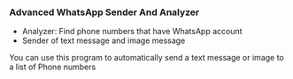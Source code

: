 ### Advanced WhatsApp Sender And Analyzer

- Analyzer: Find phone numbers that have WhatsApp account
- Sender of text message and image message

You can use this program to automatically send a text message or image to a list of Phone numbers
